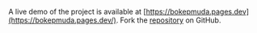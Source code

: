 A live demo of the project is available at [https://bokepmuda.pages.dev](https://bokepmuda.pages.dev/).
Fork the [repository](https://github.com/podesepis/bokepmuda) on GitHub.